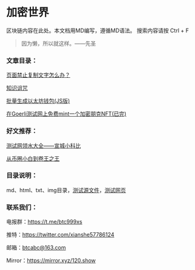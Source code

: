 # 加密世界
区块链内容在此处。本文档用MD编写，遵循MD语法。
搜索内容请按 Ctrl + F
> 因为懒，所以就这样。——先圣

### 文章目录：

[页面禁止复制文字怎么办？](http://btcabc.cn/html/2023/3/51.html)

[知识诅咒](http://btcabc.cn/html/2023/3/5.html)

[批量生成以太坊钱包(JS版)](http://btcabc.cn/html/2023/3/2.html)

[在Goerli测试网上免费mint一个加密朋克NFT(已完)](http://btcabc.cn/html/2023/3/1.html)

### 好文推荐：

[测试网领水大全——宣城小科比](https://mirror.xyz/0xc9f6977cF31F9deCdD2c24DF92aa621e4259469B/23utnk6rJs_Dpd3BOugGPHeSSF8njXTYYt7GZPLmk_A)

[从币圈小白到卷王之王](https://mirror.xyz/0x0b2bD7a36bab75d62a5D9204af6Cc79Fe63b8699/uDQ1-_x3tbErna2apYJ4iv9rR4I-DnkNQNm6PQrw-Rc)



### 目录说明：

md、html、txt、img目录，[测试源文件](http://btcabc.cn/md/test.md)，[测试网页](http://btcabc.cn/html/test.html)

### 联系我们：

电报群：https://t.me/btc999xs

推特：https://twitter.com/xianshe57786124

邮箱：btcabc@163.com

Mirror：https://mirror.xyz/120.show

